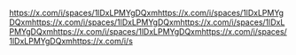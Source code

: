 https://x.com/i/spaces/1lDxLPMYgDQxmhttps://x.com/i/spaces/1lDxLPMYgDQxmhttps://x.com/i/spaces/1lDxLPMYgDQxmhttps://x.com/i/spaces/1lDxLPMYgDQxmhttps://x.com/i/spaces/1lDxLPMYgDQxmhttps://x.com/i/spaces/1lDxLPMYgDQxmhttps://x.com/i/s